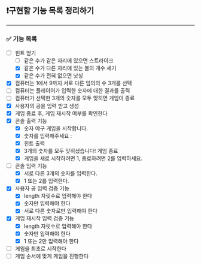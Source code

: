 ## ❗️구현할 기능 목록 정리하기

---
### ✅ 기능 목록
- [ ] 힌트 얻기
  - [ ] 같은 수가 같은 자리에 있으면 스트라이크
  - [x] 같은 수가 다른 자리에 있는 볼의 개수 세기
  - [x] 같은 수가 전혀 없으면 낫싱
- [x] 컴퓨터는 1에서 9까지 서로 다른 임의의 수 3개를 선택
- [ ] 컴퓨터는 플레이어가 입력한 숫자에 대한 결과를 출력
- [ ] 컴퓨터가 선택한 3개의 숫자를 모두 맞히면 게임이 종료
- [x] 사용자의 공을 입력 받고 생성
- [x] 게임 종료 후, 게임 재시작 여부를 확인한다
- [x] 콘솔 출력 기능
  - [x] 숫자 야구 게임을 시작합니다.
  - [x] 숫자를 입력해주세요 :
  - [x] 힌트 출력
  - [x] 3개의 숫자를 모두 맞히셨습니다! 게임 종료
  - [x] 게임을 새로 시작하려면 1, 종료하려면 2를 입력하세요.
- [ ] 콘솔 입력 기능
  - [x] 서로 다른 3개의 숫자를 입력한다.
  - [x] 1 또는 2를 입력한다.
- [x] 사용자 공 입력 검증 기능
  - [x] length 자릿수로 입력해야 한다
  - [x] 숫자만 입력해야 한다
  - [x] 서로 다른 숫자로만 입력해야 한다
- [x] 게임 재시작 입력 검증 기능
  - [x] length 자릿수로 입력해야 한다
  - [x] 숫자만 입력해야 한다
  - [x] 1 또는 2만 입력해야 한다
- [ ] 게임을 최초로 시작한다
- [ ] 게임 순서에 맞게 게임을 진행한다